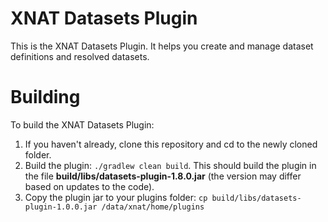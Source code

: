 # XNAT Datasets Plugin #

This is the XNAT Datasets Plugin. It helps you create and manage dataset definitions and resolved datasets.

# Building #

To build the XNAT Datasets Plugin:

1. If you haven't already, clone this repository and cd to the newly cloned folder.
1. Build the plugin: `./gradlew clean build`. This should build the plugin in the file **build/libs/datasets-plugin-1.8.0.jar** (the version may differ based on updates to the code).
1. Copy the plugin jar to your plugins folder: `cp build/libs/datasets-plugin-1.0.0.jar /data/xnat/home/plugins`